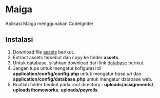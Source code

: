 # Maiga

Aplikasi Maiga menggunakan CodeIgniter

## Instalasi

1. Download file [assets](https://www.dropbox.com/s/ixkowdfy0oud7yq/assets.min.zip?dl=0) berikut.
2. Extract assets tersebut dan copy ke folder **assets**.
3. Untuk database, silahkan download dari link [database](https://www.dropbox.com/s/6e0xppo7gakodkb/maiga.sql?dl=0) berikut.
4. Jangan lupa untuk mengatur kofigurasi di **application/config/config.php** untuk mengatur *base url* dan **application/config/database.php** untuk mengatur database web.
5. Buatlah folder berikut pada root directory : **uploads/assignments/**, **uploads/homeworks**, **uploads/payrolls**.
